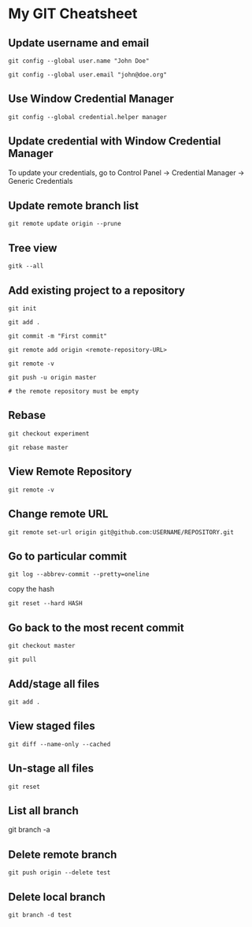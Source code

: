 # My GIT Cheatsheet

## Update username and email
`git config --global user.name "John Doe"`

`git config --global user.email "john@doe.org"`

## Use Window Credential Manager

`git config --global credential.helper manager`

## Update credential with Window Credential Manager
To update your credentials, go to Control Panel -> Credential Manager -> Generic Credentials

## Update remote branch list
`git remote update origin --prune`

## Tree view
`gitk --all`

## Add existing project to a repository
`git init`

`git add .`

`git commit -m "First commit"`

`git remote add origin <remote-repository-URL>`

`git remote -v`

`git push -u origin master`

`# the remote repository must be empty`

## Rebase
`git checkout experiment`

`git rebase master`

## View Remote Repository
`git remote -v`

## Change remote URL
`git remote set-url origin git@github.com:USERNAME/REPOSITORY.git`

## Go to particular commit
`git log --abbrev-commit --pretty=oneline`

copy the hash

`git reset --hard HASH`

## Go back to the most recent commit

`git checkout master`

`git pull`

## Add/stage all files

`git add .`

## View staged files

`git diff --name-only --cached`

## Un-stage all files

`git reset`

## List all branch

git branch -a

## Delete remote branch

`git push origin --delete test`

## Delete local branch

`git branch -d test`
